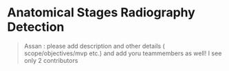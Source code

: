 # Anatomical Stages Radiography Detection

>Assan : please add description and other details ( scope/objectives/mvp etc.)  and add yoru teammembers as well! I see only 2 contributors
